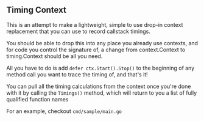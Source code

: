 Timing Context
---------------

This is an attempt to make a lightweight, simple to use drop-in context replacement that you can use to record callstack timings.

You should be able to drop this into any place you already use contexts, and for code you control the signature of, a change from context.Context to timing.Context should be all you need.

All you have to do is add `defer ctx.Start().Stop()` to the beginning of any method call you want to trace the timing of, and that's it!

You can pull all the timing calculations from the context once you're done with it by calling the `Timings()` method, which will return to you a list of fully qualified function names

For an example, checkout `cmd/sample/main.go`